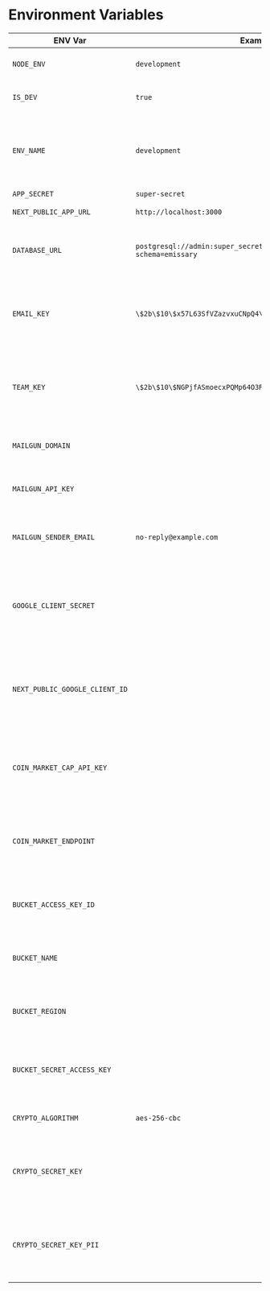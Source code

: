 # Environment Variables

| ENV Var                        | Example                                                                      | Description                                                                                          | Required |
| ------------------------------ | ---------------------------------------------------------------------------- | ---------------------------------------------------------------------------------------------------- | -------- |
| `NODE_ENV`                     | `development`                                                                | The actual node environment.                                                                         | NO       |
| `IS_DEV`                       | `true`                                                                       | Control variable to set dev settings                                                                 | NO       |
| `ENV_NAME`                     | `development`                                                                | The environment used to generate the reference for the transfer request.                             | NO       |
| `APP_SECRET`                   | `super-secret`                                                               |                                                                                                      | YES      |
| `NEXT_PUBLIC_APP_URL`          | `http://localhost:3000`                                                      | The application URL.                                                                                 | YES      |
| `DATABASE_URL`                 | `postgresql://admin:super_secret_pw@localhost:5432/emissary?schema=emissary` | The Emissary database. (Remind to add the emissary after the port)                                   | YES      |
| `EMAIL_KEY`                    | `\$2b\$10\$x57L63SfVZazvxuCNpQ4\.e`                                          | Salt used for email encryption. (Need to be generated with bcrypt for example)                       | YES      |
| `TEAM_KEY`                     | `\$2b\$10\$NGPjfASmoecxPQMp64O3Ru`                                           | Salt used for team encryption. (Need to be generated with bcrypt for example)                        | YES      |
| `MAILGUN_DOMAIN`               | ` `                                                                          | The Mailgun domain if using the default implementation.                                              | YES      |
| `MAILGUN_API_KEY`              | ` `                                                                          | The Mailgun API key if using the default implementation.                                             | YES      |
| `MAILGUN_SENDER_EMAIL`         | `no-reply@example.com`                                                       | The Mailgun sender email if using the default implementation.                                        | YES      |
| `GOOGLE_CLIENT_SECRET`         | ` `                                                                          | The Google client secret used to login with Google. (Required if want to enable the Google Login)    | NO       |
| `NEXT_PUBLIC_GOOGLE_CLIENT_ID` | ` `                                                                          | The public google client id used to login with Google. (Required if want to enable the Google Login) | NO       |
| `COIN_MARKET_CAP_API_KEY`      | ` `                                                                          | The API Key of market cap. (Required  if want to get the actual value of the token as Admin)         | NO       |
| `COIN_MARKET_ENDPOINT`         | ` `                                                                          | The Endpoint of the market cap. (Required  if want to get the actual value of the token as Admin)    | NO       |
| `BUCKET_ACCESS_KEY_ID`         | ` `                                                                          | The AWS S3 bucket access key id if using the default implementation.                                 | YES      |
| `BUCKET_NAME`                  | ` `                                                                          | The AWS S3 bucket name if using the default implementation.                                          | YES      |
| `BUCKET_REGION`                | ` `                                                                          | The AWS S3 bucket region if using the default implementation.                                        | YES      |
| `BUCKET_SECRET_ACCESS_KEY`     | ` `                                                                          | The AWS S3 bucket secret access key if using the default implementation.                             | YES      |
| `CRYPTO_ALGORITHM`             | `aes-256-cbc`                                                                | The algorithm used to encrypt the data.                                                              | YES      |
| `CRYPTO_SECRET_KEY`            | ` `                                                                          | The secret key used to encrypt the data. (Need to be generated. 256 bit 32 Byte Hex)                 | YES      |
| `CRYPTO_SECRET_KEY_PII`        | ` `                                                                          | The secret key used to encrypt the PII data.  (Need to be generated256 bit 32 Byte Hex)              | YES      |